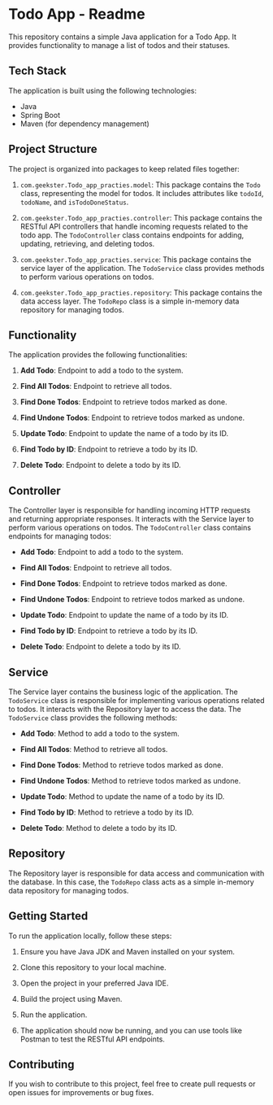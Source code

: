 # Todo App - Readme

This repository contains a simple Java application for a Todo App. It provides functionality to manage a list of todos and their statuses.

## Tech Stack

The application is built using the following technologies:

- Java
- Spring Boot
- Maven (for dependency management)

## Project Structure

The project is organized into packages to keep related files together:

1. `com.geekster.Todo_app_practies.model`: This package contains the `Todo` class, representing the model for todos. It includes attributes like `todoId`, `todoName`, and `isTodoDoneStatus`.

2. `com.geekster.Todo_app_practies.controller`: This package contains the RESTful API controllers that handle incoming requests related to the todo app. The `TodoController` class contains endpoints for adding, updating, retrieving, and deleting todos.

3. `com.geekster.Todo_app_practies.service`: This package contains the service layer of the application. The `TodoService` class provides methods to perform various operations on todos.

4. `com.geekster.Todo_app_practies.repository`: This package contains the data access layer. The `TodoRepo` class is a simple in-memory data repository for managing todos.

## Functionality

The application provides the following functionalities:

1. **Add Todo**: Endpoint to add a todo to the system.

2. **Find All Todos**: Endpoint to retrieve all todos.

3. **Find Done Todos**: Endpoint to retrieve todos marked as done.

4. **Find Undone Todos**: Endpoint to retrieve todos marked as undone.

5. **Update Todo**: Endpoint to update the name of a todo by its ID.

6. **Find Todo by ID**: Endpoint to retrieve a todo by its ID.

7. **Delete Todo**: Endpoint to delete a todo by its ID.

## Controller

The Controller layer is responsible for handling incoming HTTP requests and returning appropriate responses. It interacts with the Service layer to perform various operations on todos. The `TodoController` class contains endpoints for managing todos:

- **Add Todo**: Endpoint to add a todo to the system.

- **Find All Todos**: Endpoint to retrieve all todos.

- **Find Done Todos**: Endpoint to retrieve todos marked as done.

- **Find Undone Todos**: Endpoint to retrieve todos marked as undone.

- **Update Todo**: Endpoint to update the name of a todo by its ID.

- **Find Todo by ID**: Endpoint to retrieve a todo by its ID.

- **Delete Todo**: Endpoint to delete a todo by its ID.

## Service

The Service layer contains the business logic of the application. The `TodoService` class is responsible for implementing various operations related to todos. It interacts with the Repository layer to access the data. The `TodoService` class provides the following methods:

- **Add Todo**: Method to add a todo to the system.

- **Find All Todos**: Method to retrieve all todos.

- **Find Done Todos**: Method to retrieve todos marked as done.

- **Find Undone Todos**: Method to retrieve todos marked as undone.

- **Update Todo**: Method to update the name of a todo by its ID.

- **Find Todo by ID**: Method to retrieve a todo by its ID.

- **Delete Todo**: Method to delete a todo by its ID.

## Repository

The Repository layer is responsible for data access and communication with the database. In this case, the `TodoRepo` class acts as a simple in-memory data repository for managing todos.

## Getting Started

To run the application locally, follow these steps:

1. Ensure you have Java JDK and Maven installed on your system.

2. Clone this repository to your local machine.

3. Open the project in your preferred Java IDE.

4. Build the project using Maven.

5. Run the application.

6. The application should now be running, and you can use tools like Postman to test the RESTful API endpoints.

## Contributing

If you wish to contribute to this project, feel free to create pull requests or open issues for improvements or bug fixes.

